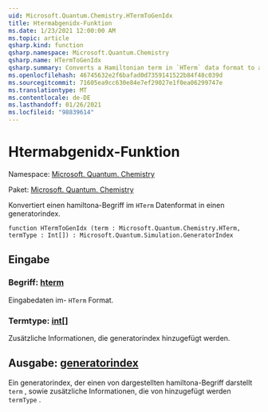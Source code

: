 ```yaml
---
uid: Microsoft.Quantum.Chemistry.HTermToGenIdx
title: Htermabgenidx-Funktion
ms.date: 1/23/2021 12:00:00 AM
ms.topic: article
qsharp.kind: function
qsharp.namespace: Microsoft.Quantum.Chemistry
qsharp.name: HTermToGenIdx
qsharp.summary: Converts a Hamiltonian term in `HTerm` data format to a GeneratorIndex.
ms.openlocfilehash: 46745632e2f6bafad0d7359141522b84f48c039d
ms.sourcegitcommit: 71605ea9cc630e84e7ef29027e1f0ea06299747e
ms.translationtype: MT
ms.contentlocale: de-DE
ms.lasthandoff: 01/26/2021
ms.locfileid: "98839614"
---
```

# <a name="htermtogenidx-function"></a>Htermabgenidx-Funktion

Namespace: [Microsoft. Quantum. Chemistry](xref:Microsoft.Quantum.Chemistry)

Paket: [Microsoft. Quantum. Chemistry](https://nuget.org/packages/Microsoft.Quantum.Chemistry)


Konvertiert einen hamiltona-Begriff im `HTerm` Datenformat in einen generatorindex.

```qsharp
function HTermToGenIdx (term : Microsoft.Quantum.Chemistry.HTerm, termType : Int[]) : Microsoft.Quantum.Simulation.GeneratorIndex
```


## <a name="input"></a>Eingabe

### <a name="term--hterm"></a>Begriff: [hterm](xref:Microsoft.Quantum.Chemistry.HTerm)

Eingabedaten im- `HTerm` Format.


### <a name="termtype--int"></a>Termtype: [int](xref:microsoft.quantum.lang-ref.int)[]

Zusätzliche Informationen, die generatorindex hinzugefügt werden.



## <a name="output--generatorindex"></a>Ausgabe: [generatorindex](xref:Microsoft.Quantum.Simulation.GeneratorIndex)

Ein generatorindex, der einen von dargestellten hamiltona-Begriff darstellt `term` , sowie zusätzliche Informationen, die von hinzugefügt werden `termType` .